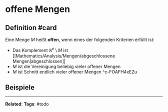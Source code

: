 # offene Mengen

## Definition #card
Eine Menge $M$ heißt **offen**, wenn eines der folgenden Kriterien erfüllt ist:

- Das Komplement $\mathbb{R}^n \setminus M$ ist [[Mathematics/Analysis/Mengen/abgeschlossene Mengen|abgeschlossen]]
- $M$ ist die Vereinigung beliebig vieler offener Mengen
- $M$ ist Schnitt endlich vieler offener Mengen
^c-FOAFH4xEZu

## Beispiele

---
**Related**: 
**Tags**: #todo 
